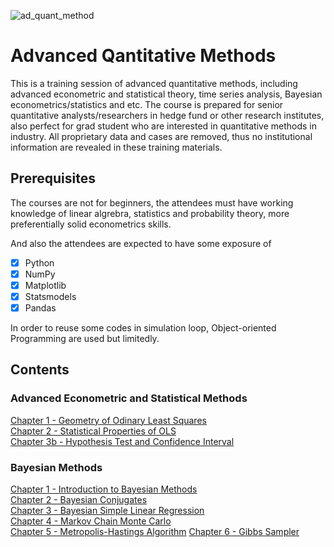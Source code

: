 ![ad_quant_method](https://user-images.githubusercontent.com/59842360/160185823-72458d97-1d84-4237-8792-bd53400aed2c.jpg)

# Advanced Qantitative Methods
This is a training session of advanced quantitative methods, including advanced econometric and statistical theory, time series analysis, Bayesian econometrics/statistics and etc. The course is prepared for senior quantitative analysts/researchers in hedge fund or other research institutes,  also perfect for grad student who are interested in quantitative methods in industry. All proprietary data and cases are removed, thus no institutional information are revealed in these training materials. 

## Prerequisites
The courses are not for beginners, the attendees must have working knowledge of linear algrebra, statistics and probability theory, more preferentially solid econometrics skills.

And also the attendees are expected to have some exposure of

- [x] Python
- [x] NumPy
- [x] Matplotlib
- [x] Statsmodels
- [x] Pandas

In order to reuse some codes in simulation loop, Object-oriented Programming are used but limitedly. 

## Contents
### Advanced Econometric and Statistical Methods<br>
[Chapter 1 - Geometry of Odinary Least Squares](https://nbviewer.org/github/MacroAnalyst/Advanced_Quantitative_Methods/blob/main/Chapter%201%20-%20Geometry%20of%20Ordinary%20Least%20Squares.ipynb)<br>
[Chapter 2 - Statistical Properties of OLS](https://github.com/MacroAnalyst/Advanced_Quantitative_Methods/blob/main/Chapter%202%20-%20Statistical%20Properties%20of%20OLS.ipynb)<br>
[Chapter 3b - Hypothesis Test and Confidence Interval](https://nbviewer.org/github/MacroAnalyst/Advanced_Quantitative_Methods/blob/main/Chapter%203%20-%20Hypothesis%20Test%20and%20Confidence%20Interval.ipynb)<br>

### Bayesian Methods
[Chapter 1 - Introduction to Bayesian Methods]()<br>
[Chapter 2 - Bayesian Conjugates](https://nbviewer.org/github/MacroAnalyst/Advanced_Quantitative_Methods/blob/main/Chapter%202%20-%20%20Bayesian%20Conjugates.ipynb)<br>
[Chapter 3 - Bayesian Simple Linear Regression](https://nbviewer.org/github/MacroAnalyst/Advanced_Quantitative_Methods/blob/main/Chapter%203%20-%20Bayesian%20Simple%20Linear%20Regression.ipynb)<br>
[Chapter 4 - Markov Chain Monte Carlo](https://nbviewer.org/github/MacroAnalyst/Advanced_Quantitative_Methods/blob/main/Chapter%204%20-%20Markov%20Chain%20Monte%20Carlo.ipynb)<br>
[Chapter 5 - Metropolis-Hastings Algorithm](https://nbviewer.org/github/MacroAnalyst/Advanced_Quantitative_Methods/blob/main/Chapter%205%20-%20Metropolis-Hastings%20Algorithm.ipynb)
[Chapter 6 - Gibbs Sampler](https://nbviewer.org/github/MacroAnalyst/Advanced_Quantitative_Methods/blob/main/Chapter%205%20-%20Metropolis-Hastings%20Algorithm.ipynb)
